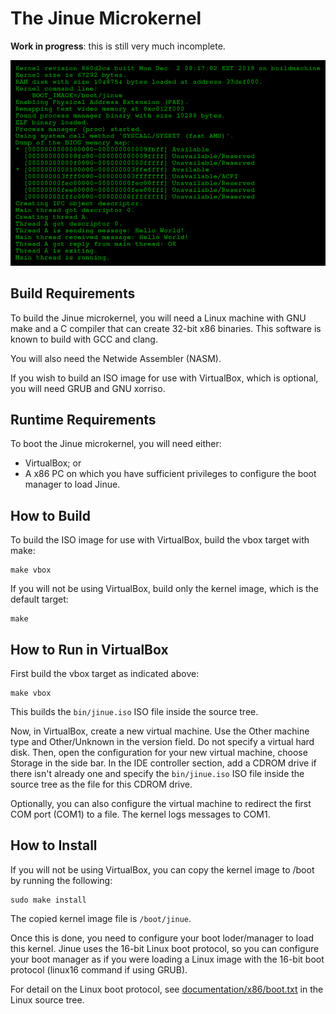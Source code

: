 # The Jinue Microkernel #

**Work in progress**: this is still very much incomplete.

![Screenshot](https://raw.githubusercontent.com/phaubertin/jinue/master/doc/screenshot.png)

Build Requirements
------------------

To build the Jinue microkernel, you will need a Linux machine with GNU make and
a C compiler that can create 32-bit x86 binaries. This software is known to
build with GCC and clang.

You will also need the Netwide Assembler (NASM).

If you wish to build an ISO image for use with VirtualBox, which is optional,
you will need GRUB and GNU xorriso.

Runtime Requirements
--------------------

To boot the Jinue microkernel, you will need either:
* VirtualBox; or
* A x86 PC on which you have sufficient privileges to configure the boot manager
to load Jinue.

How to Build
------------

To build the ISO image for use with VirtualBox, build the vbox target with make:
```
make vbox
```
If you will not be using VirtualBox, build only the kernel image, which is the
default target:
```
make
```

How to Run in VirtualBox
------------------------
First build the vbox target as indicated above:
```
make vbox
```
This builds the `bin/jinue.iso` ISO file inside the source tree.

Now, in VirtualBox, create a new virtual machine. Use the Other machine type and
Other/Unknown in the version field. Do not specify a virtual hard disk. Then,
open the configuration for your new virtual machine, choose Storage in the
side bar. In the IDE controller section, add a CDROM drive if there isn't
already one and specify the `bin/jinue.iso` ISO file inside the source tree as
the file for this CDROM drive.

Optionally, you can also configure the virtual machine to redirect the first
COM port (COM1) to a file. The kernel logs messages to COM1.

How to Install
--------------

If you will not be using VirtualBox, you can copy the kernel image to /boot by
running the following:
```
sudo make install
```
The copied kernel image file is `/boot/jinue`.

Once this is done, you need to configure your boot loder/manager to load this
kernel. Jinue uses the 16-bit Linux boot protocol, so you can configure your
boot manager as if you were loading a Linux image with the 16-bit boot protocol
(linux16 command if using GRUB).

For detail on the Linux boot protocol, see
[documentation/x86/boot.txt](https://www.kernel.org/doc/Documentation/x86/boot.txt)
in the Linux source tree.
